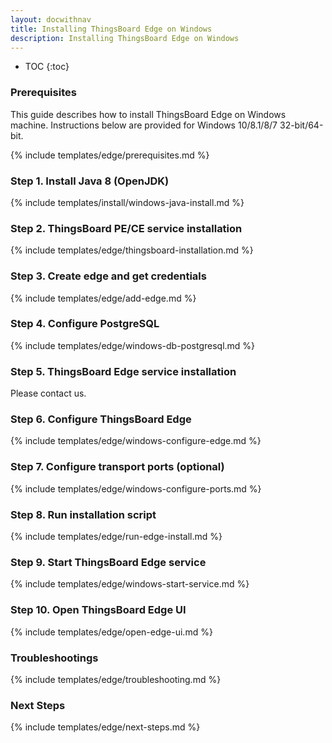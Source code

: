 ```yaml
---
layout: docwithnav
title: Installing ThingsBoard Edge on Windows
description: Installing ThingsBoard Edge on Windows
---
```


* TOC
{:toc}

### Prerequisites

This guide describes how to install ThingsBoard Edge on Windows machine.
Instructions below are provided for Windows 10/8.1/8/7 32-bit/64-bit.

{% include templates/edge/prerequisites.md %}

### Step 1. Install Java 8 (OpenJDK) 

{% include templates/install/windows-java-install.md %}

### Step 2. ThingsBoard PE/CE service installation 

{% include templates/edge/thingsboard-installation.md %}

### Step 3. Create edge and get credentials

{% include templates/edge/add-edge.md %}

### Step 4. Configure PostgreSQL

{% include templates/edge/windows-db-postgresql.md %}

### Step 5. ThingsBoard Edge service installation

Please contact us.

<!---
Download and run the installation package.

```bash
https://dist.thingsboard.io/thingsboard-edge-windows-setup.exe
```
{: .copy-code}

**Note:** We assume you have installed ThingsBoard to default location: *C:\Program Files (x86)\thingsboard-edge*  
--->

### Step 6. Configure ThingsBoard Edge

{% include templates/edge/windows-configure-edge.md %}

### Step 7. Configure transport ports (optional)

{% include templates/edge/windows-configure-ports.md %} 

### Step 8. Run installation script

{% include templates/edge/run-edge-install.md %} 

### Step 9. Start ThingsBoard Edge service

{% include templates/edge/windows-start-service.md %}

### Step 10. Open ThingsBoard Edge UI

{% include templates/edge/open-edge-ui.md %} 

### Troubleshootings

{% include templates/edge/troubleshooting.md %} 

### Next Steps

{% include templates/edge/next-steps.md %} 
